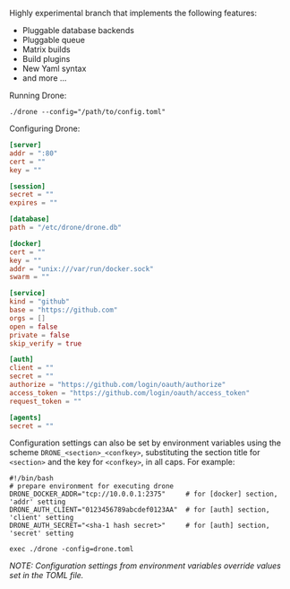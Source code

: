 Highly experimental branch that implements the following features:

* Pluggable database backends
* Pluggable queue
* Matrix builds
* Build plugins
* New Yaml syntax
* and more ...

Running Drone:

```
./drone --config="/path/to/config.toml"
```

Configuring Drone:

```toml
[server]
addr = ":80"
cert = ""
key = ""

[session]
secret = ""
expires = ""

[database]
path = "/etc/drone/drone.db"

[docker]
cert = ""
key = ""
addr = "unix:///var/run/docker.sock"
swarm = ""

[service]
kind = "github"
base = "https://github.com"
orgs = []
open = false
private = false
skip_verify = true

[auth]
client = ""
secret = ""
authorize = "https://github.com/login/oauth/authorize"
access_token = "https://github.com/login/oauth/access_token"
request_token = ""

[agents]
secret = ""
```

Configuration settings can also be set by environment variables using the scheme `DRONE_<section>_<confkey>`, substituting the section title for `<section>` and the key for `<confkey>`, in all caps. For example:

```shell
#!/bin/bash
# prepare environment for executing drone
DRONE_DOCKER_ADDR="tcp://10.0.0.1:2375"     # for [docker] section, 'addr' setting
DRONE_AUTH_CLIENT="0123456789abcdef0123AA"  # for [auth] section, 'client' setting
DRONE_AUTH_SECRET="<sha-1 hash secret>"     # for [auth] section, 'secret' setting

exec ./drone -config=drone.toml
```

_NOTE: Configuration settings from environment variables override values set in the TOML file._
